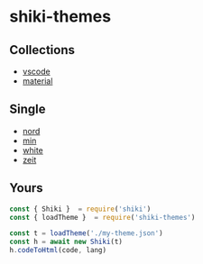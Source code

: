 # shiki-themes

## Collections

- [vscode](https://github.com/Microsoft/vscode/tree/master/extensions)
- [material](https://github.com/equinusocio/vsc-material-theme)

## Single

- [nord](https://github.com/arcticicestudio/nord-visual-studio-code)
- [min](https://github.com/misolori/min-theme)
- [white](https://github.com/arthurwhite/white-theme-vscode)
- [zeit](http://zeit-theme.now.sh)

## Yours

```js
const { Shiki }  = require('shiki')
const { loadTheme }  = require('shiki-themes')

const t = loadTheme('./my-theme.json')
const h = await new Shiki(t)
h.codeToHtml(code, lang)
```